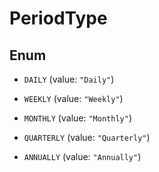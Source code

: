 

# PeriodType

## Enum


* `DAILY` (value: `"Daily"`)

* `WEEKLY` (value: `"Weekly"`)

* `MONTHLY` (value: `"Monthly"`)

* `QUARTERLY` (value: `"Quarterly"`)

* `ANNUALLY` (value: `"Annually"`)



